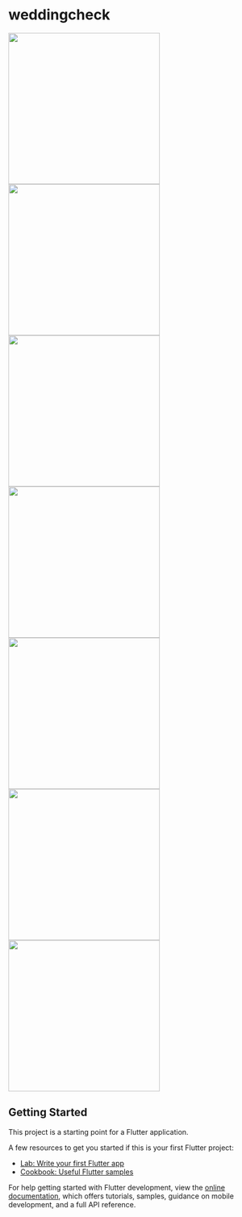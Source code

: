 # weddingcheck

<img src="https://github.com/arvandha121/WeddingCheck/assets/85327119/f0401061-9542-40ba-8b81-cb1d3281324a" width="300">
<img src="https://github.com/arvandha121/WeddingCheck/assets/85327119/6ec4bbc4-1ec4-4d57-a113-2d1f6ea529cd" width="300">
<img src="https://github.com/arvandha121/WeddingCheck/assets/85327119/d833b0f9-edad-416f-b6bf-803d4fe5089a" width="300">
<img src="https://github.com/arvandha121/WeddingCheck/assets/85327119/24ca65c1-65c2-41a0-b596-42720407f91d" width="300">
<img src="https://github.com/arvandha121/WeddingCheck/assets/85327119/43248b4a-8cff-4e6c-9e25-b511502bd60d" width="300">
<img src="https://github.com/arvandha121/WeddingCheck/assets/85327119/5e78dba0-4b3c-49dd-8faa-2aa6d0cded3c" width="300">
<img src="https://github.com/arvandha121/WeddingCheck/assets/85327119/dd52729a-d0fa-42a0-b527-6efa30191afe" width="300">

## Getting Started

This project is a starting point for a Flutter application.

A few resources to get you started if this is your first Flutter project:

- [Lab: Write your first Flutter app](https://docs.flutter.dev/get-started/codelab)
- [Cookbook: Useful Flutter samples](https://docs.flutter.dev/cookbook)

For help getting started with Flutter development, view the
[online documentation](https://docs.flutter.dev/), which offers tutorials,
samples, guidance on mobile development, and a full API reference.
